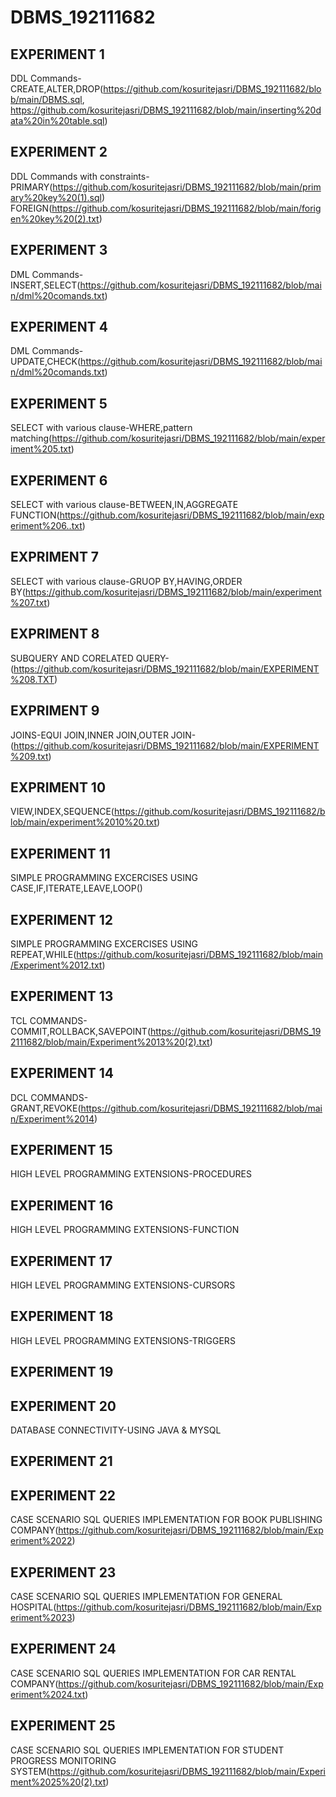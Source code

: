 # DBMS_192111682
## EXPERIMENT 1
   DDL Commands-CREATE,ALTER,DROP(https://github.com/kosuritejasri/DBMS_192111682/blob/main/DBMS.sql,
                                  https://github.com/kosuritejasri/DBMS_192111682/blob/main/inserting%20data%20in%20table.sql)
## EXPERIMENT 2
   DDL Commands with constraints-
      PRIMARY(https://github.com/kosuritejasri/DBMS_192111682/blob/main/primary%20key%20(1).sql)
      FOREIGN(https://github.com/kosuritejasri/DBMS_192111682/blob/main/forigen%20key%20(2).txt)
## EXPERIMENT 3
   DML Commands-INSERT,SELECT(https://github.com/kosuritejasri/DBMS_192111682/blob/main/dml%20comands.txt)
## EXPERIMENT 4
   DML Commands-UPDATE,CHECK(https://github.com/kosuritejasri/DBMS_192111682/blob/main/dml%20comands.txt)
## EXPERIMENT 5
   SELECT with various clause-WHERE,pattern matching(https://github.com/kosuritejasri/DBMS_192111682/blob/main/experiment%205.txt)
## EXPERIMENT 6 
   SELECT with various clause-BETWEEN,IN,AGGREGATE FUNCTION(https://github.com/kosuritejasri/DBMS_192111682/blob/main/experiment%206..txt)
## EXPRIMENT 7 
   SELECT with various clause-GRUOP BY,HAVING,ORDER BY(https://github.com/kosuritejasri/DBMS_192111682/blob/main/experiment%207.txt)
## EXPRIMENT 8
   SUBQUERY AND CORELATED QUERY-(https://github.com/kosuritejasri/DBMS_192111682/blob/main/EXPERIMENT%208.TXT)
## EXPRIMENT 9
   JOINS-EQUI JOIN,INNER JOIN,OUTER JOIN-(https://github.com/kosuritejasri/DBMS_192111682/blob/main/EXPERIMENT%209.txt)
## EXPRIMENT 10
   VIEW,INDEX,SEQUENCE(https://github.com/kosuritejasri/DBMS_192111682/blob/main/experiment%2010%20.txt)
## EXPERIMENT 11
   SIMPLE PROGRAMMING EXCERCISES USING CASE,IF,ITERATE,LEAVE,LOOP()
## EXPERIMENT 12
   SIMPLE PROGRAMMING EXCERCISES USING REPEAT,WHILE(https://github.com/kosuritejasri/DBMS_192111682/blob/main/Experiment%2012.txt)
## EXPERIMENT 13
   TCL COMMANDS-COMMIT,ROLLBACK,SAVEPOINT(https://github.com/kosuritejasri/DBMS_192111682/blob/main/Experiment%2013%20(2).txt)
## EXPERIMENT 14
   DCL COMMANDS-GRANT,REVOKE(https://github.com/kosuritejasri/DBMS_192111682/blob/main/Experiment%2014)
## EXPERIMENT 15
   HIGH LEVEL PROGRAMMING EXTENSIONS-PROCEDURES
## EXPERIMENT 16
   HIGH LEVEL PROGRAMMING EXTENSIONS-FUNCTION
## EXPERIMENT 17
   HIGH LEVEL PROGRAMMING EXTENSIONS-CURSORS
## EXPERIMENT 18
   HIGH LEVEL PROGRAMMING EXTENSIONS-TRIGGERS
## EXPERIMENT 19
   
## EXPERIMENT 20
   DATABASE CONNECTIVITY-USING JAVA & MYSQL
## EXPERIMENT 21
   
## EXPERIMENT 22
   CASE SCENARIO SQL QUERIES IMPLEMENTATION FOR BOOK PUBLISHING COMPANY(https://github.com/kosuritejasri/DBMS_192111682/blob/main/Experiment%2022)
## EXPERIMENT 23
   CASE SCENARIO SQL QUERIES IMPLEMENTATION FOR GENERAL HOSPITAL(https://github.com/kosuritejasri/DBMS_192111682/blob/main/Experiment%2023)
## EXPERIMENT 24
   CASE SCENARIO SQL QUERIES IMPLEMENTATION FOR CAR RENTAL COMPANY(https://github.com/kosuritejasri/DBMS_192111682/blob/main/Experiment%2024.txt) 
## EXPERIMENT 25
   CASE SCENARIO SQL QUERIES IMPLEMENTATION FOR STUDENT PROGRESS MONITORING SYSTEM(https://github.com/kosuritejasri/DBMS_192111682/blob/main/Experiment%2025%20(2).txt)

   

   
